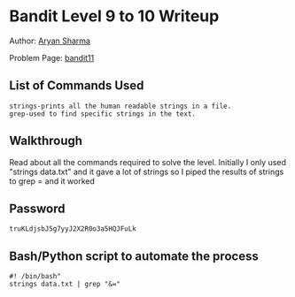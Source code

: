 # Bandit Level 9 to 10 Writeup


Author: [Aryan Sharma](https://github.com/Aryans-20)

Problem Page: [bandit11](https://overthewire.org/wargames/bandit/bandit10.html) 

## List of Commands Used
```
strings-prints all the human readable strings in a file.
grep-used to find specific strings in the text.
```

## Walkthrough
Read about all the commands required to solve the level. Initially I only used "strings data.txt" and it gave a lot of strings so I piped the results of strings to grep = and it worked 

## Password
`truKLdjsbJ5g7yyJ2X2R0o3a5HQJFuLk`

## Bash/Python script to automate the process
```
#! /bin/bash"
strings data.txt | grep "&=" 

```
